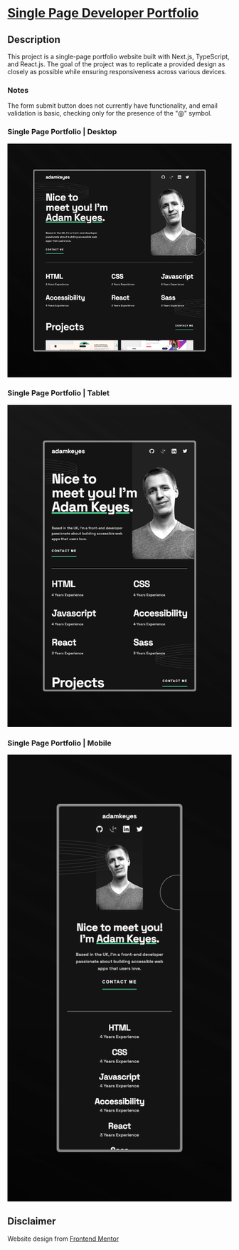 # [Single Page Developer Portfolio](https://single-page-developer-portfolio-lenanle333.vercel.app/)

## Description

This project is a single-page portfolio website built with Next.js, TypeScript, and React.js. The goal of the project was to replicate a provided design as closely as possible while ensuring responsiveness across various devices.

### Notes

The form submit button does not currently have functionality, and email validation is basic, checking only for the presence of the "@" symbol.

### Single Page Portfolio | Desktop

![Single Page Portfolio | Desktop](https://github.com/lenanle333/Single-Page-Developer-Portfolio/blob/848d935e9af910b95736b4be7f0ea1179fdff9df/assets/screenshots/Single%20Page%20Developer%20Portfolio%20Desktop.jpeg)

### Single Page Portfolio | Tablet

![Single Page Portfolio | Tablet](https://github.com/lenanle333/Single-Page-Developer-Portfolio/blob/848d935e9af910b95736b4be7f0ea1179fdff9df/assets/screenshots/Single%20Page%20Developer%20Portfolio%20Tablet.jpeg)

### Single Page Portfolio | Mobile

![Single Page Portfolio | Mobile](https://github.com/lenanle333/Single-Page-Developer-Portfolio/blob/848d935e9af910b95736b4be7f0ea1179fdff9df/assets/screenshots/Single%20Page%20Developer%20Portfolio%20Mobile.jpeg)

## Disclaimer

Website design from [Frontend Mentor](https://www.frontendmentor.io/challenges/singlepage-developer-portfolio-bBVj2ZPi-x/hub)
